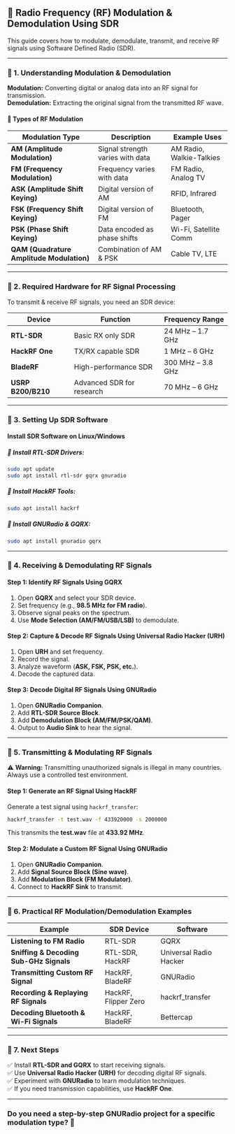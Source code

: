 ## 📡 Radio Frequency (RF) Modulation & Demodulation Using SDR

This guide covers how to modulate, demodulate, transmit, and receive RF signals using Software Defined Radio (SDR).

---

### 🔹 1. Understanding Modulation & Demodulation

**Modulation:** Converting digital or analog data into an RF signal for transmission.  
**Demodulation:** Extracting the original signal from the transmitted RF wave.

#### 📌 Types of RF Modulation

| Modulation Type | Description | Example Uses |
|---------------|-------------|-------------|
| **AM (Amplitude Modulation)** | Signal strength varies with data | AM Radio, Walkie-Talkies |
| **FM (Frequency Modulation)** | Frequency varies with data | FM Radio, Analog TV |
| **ASK (Amplitude Shift Keying)** | Digital version of AM | RFID, Infrared |
| **FSK (Frequency Shift Keying)** | Digital version of FM | Bluetooth, Pager |
| **PSK (Phase Shift Keying)** | Data encoded as phase shifts | Wi-Fi, Satellite Comm |
| **QAM (Quadrature Amplitude Modulation)** | Combination of AM & PSK | Cable TV, LTE |

---

### 🔹 2. Required Hardware for RF Signal Processing

To transmit & receive RF signals, you need an SDR device:

| Device | Function | Frequency Range |
|--------|----------|---------------|
| **RTL-SDR** | Basic RX only SDR | 24 MHz – 1.7 GHz |
| **HackRF One** | TX/RX capable SDR | 1 MHz – 6 GHz |
| **BladeRF** | High-performance SDR | 300 MHz – 3.8 GHz |
| **USRP B200/B210** | Advanced SDR for research | 70 MHz – 6 GHz |

---

### 🔹 3. Setting Up SDR Software

#### Install SDR Software on Linux/Windows

##### 🔹 Install RTL-SDR Drivers:
```bash
sudo apt update
sudo apt install rtl-sdr gqrx gnuradio
```

##### 🔹 Install HackRF Tools:
```bash
sudo apt install hackrf
```

##### 🔹 Install GNURadio & GQRX:
```bash
sudo apt install gnuradio gqrx
```

---

### 🔹 4. Receiving & Demodulating RF Signals

#### Step 1: Identify RF Signals Using GQRX
1. Open **GQRX** and select your SDR device.
2. Set frequency (e.g., **98.5 MHz for FM radio**).
3. Observe signal peaks on the spectrum.
4. Use **Mode Selection (AM/FM/USB/LSB)** to demodulate.

#### Step 2: Capture & Decode RF Signals Using Universal Radio Hacker (URH)
1. Open **URH** and set frequency.
2. Record the signal.
3. Analyze waveform (**ASK, FSK, PSK, etc.**).
4. Decode the captured data.

#### Step 3: Decode Digital RF Signals Using GNURadio
1. Open **GNURadio Companion**.
2. Add **RTL-SDR Source Block**.
3. Add **Demodulation Block (AM/FM/PSK/QAM)**.
4. Output to **Audio Sink** to hear the signal.

---

### 🔹 5. Transmitting & Modulating RF Signals

⚠️ **Warning:** Transmitting unauthorized signals is illegal in many countries. Always use a controlled test environment.

#### Step 1: Generate an RF Signal Using HackRF
Generate a test signal using `hackrf_transfer`:
```bash
hackrf_transfer -t test.wav -f 433920000 -s 2000000
```
This transmits the **test.wav** file at **433.92 MHz**.

#### Step 2: Modulate a Custom RF Signal Using GNURadio
1. Open **GNURadio Companion**.
2. Add **Signal Source Block (Sine wave)**.
3. Add **Modulation Block (FM Modulator)**.
4. Connect to **HackRF Sink** to transmit.

---

### 🔹 6. Practical RF Modulation/Demodulation Examples

| Example | SDR Device | Software |
|---------|-----------|----------|
| **Listening to FM Radio** | RTL-SDR | GQRX |
| **Sniffing & Decoding Sub-GHz Signals** | RTL-SDR, HackRF | Universal Radio Hacker |
| **Transmitting Custom RF Signal** | HackRF, BladeRF | GNURadio |
| **Recording & Replaying RF Signals** | HackRF, Flipper Zero | hackrf_transfer |
| **Decoding Bluetooth & Wi-Fi Signals** | HackRF, BladeRF | Bettercap |

---

### 🔹 7. Next Steps

✅ Install **RTL-SDR and GQRX** to start receiving signals.  
✅ Use **Universal Radio Hacker (URH)** for decoding digital RF signals.  
✅ Experiment with **GNURadio** to learn modulation techniques.  
✅ If you need transmission capabilities, use **HackRF One**.

---

### Do you need a step-by-step GNURadio project for a specific modulation type? 🚀
